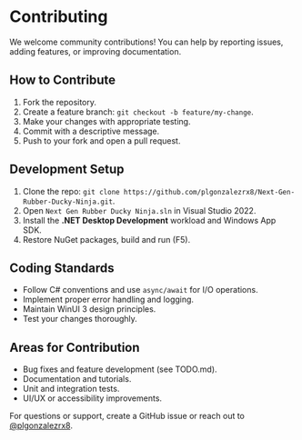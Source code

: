 # Contributing

We welcome community contributions! You can help by reporting issues, adding features, or improving documentation.

## How to Contribute
1. Fork the repository.
2. Create a feature branch: `git checkout -b feature/my-change`.
3. Make your changes with appropriate testing.
4. Commit with a descriptive message.
5. Push to your fork and open a pull request.

## Development Setup
1. Clone the repo: `git clone https://github.com/plgonzalezrx8/Next-Gen-Rubber-Ducky-Ninja.git`.
2. Open `Next Gen Rubber Ducky Ninja.sln` in Visual Studio 2022.
3. Install the **.NET Desktop Development** workload and Windows App SDK.
4. Restore NuGet packages, build and run (F5).

## Coding Standards
- Follow C# conventions and use `async/await` for I/O operations.
- Implement proper error handling and logging.
- Maintain WinUI 3 design principles.
- Test your changes thoroughly.

## Areas for Contribution
- Bug fixes and feature development (see TODO.md).
- Documentation and tutorials.
- Unit and integration tests.
- UI/UX or accessibility improvements.

For questions or support, create a GitHub issue or reach out to [@plgonzalezrx8](https://github.com/plgonzalezrx8).
